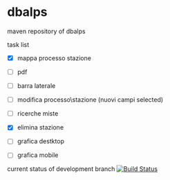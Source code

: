dbalps
======

maven repository of dbalps

task list
- [x] mappa processo stazione
- [ ] pdf
- [ ] barra laterale
- [ ] modifica processo\stazione (nuovi campi selected)
- [ ] ricerche miste
- [x] elimina stazione
- [ ] grafica destktop
- [ ] grafica mobile


current status of development branch  [![Build Status](https://travis-ci.org/maurosabatino/dbalps.svg?branch=develop)](https://travis-ci.org/maurosabatino/dbalps)
